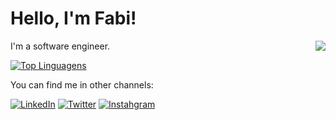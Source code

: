 #  Hello, I'm Fabi! 

<img align='right' src="https://c.tenor.com/uWHd-STTyFIAAAAM/asteroid-in-love-mari-morino.gif" widht="215">

<p>I'm a software engineer.</p>

[![Top Linguagens](https://github-readme-stats.vercel.app/api/top-langs/?username=fabianaramos&theme=dracula&layout=compact)](https://github.com/anuraghazra/github-readme-stats)

<p>You can find me in other channels:</p>

[![LinkedIn](https://img.shields.io/badge/linkedin-blue?style=for-the-badge&logo=linkedin&logoColor=white)](https://www.linkedin.com/in/fabiana-ramos-ab8609205/)
[![Twitter](https://img.shields.io/badge/twitter-00A2E8?style=for-the-badge&logo=twitter&logoColor=white)](https://twitter.com/bubblyly)
[![Instahgram](https://img.shields.io/badge/instagram-F10C66?style=for-the-badge&logo=instagram&logoColor=white)](https://www.instagram.com/drinkmypotion/)
